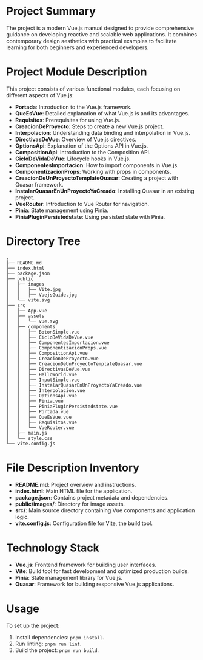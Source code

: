 # Project Summary
The project is a modern Vue.js manual designed to provide comprehensive guidance on developing reactive and scalable web applications. It combines contemporary design aesthetics with practical examples to facilitate learning for both beginners and experienced developers.

# Project Module Description
This project consists of various functional modules, each focusing on different aspects of Vue.js:
- **Portada**: Introduction to the Vue.js framework.
- **QueEsVue**: Detailed explanation of what Vue.js is and its advantages.
- **Requisitos**: Prerequisites for using Vue.js.
- **CreacionDeProyecto**: Steps to create a new Vue.js project.
- **Interpolacion**: Understanding data binding and interpolation in Vue.js.
- **DirectivasDeVue**: Overview of Vue.js directives.
- **OptionsApi**: Explanation of the Options API in Vue.js.
- **CompositionApi**: Introduction to the Composition API.
- **CicloDeVidaDeVue**: Lifecycle hooks in Vue.js.
- **ComponentesImportacion**: How to import components in Vue.js.
- **ComponentizacionProps**: Working with props in components.
- **CreacionDeUnProyectoTemplateQuasar**: Creating a project with Quasar framework.
- **InstalarQuasarEnUnProyectoYaCreado**: Installing Quasar in an existing project.
- **VueRouter**: Introduction to Vue Router for navigation.
- **Pinia**: State management using Pinia.
- **PiniaPluginPersistedstate**: Using persisted state with Pinia.

# Directory Tree
```
.
├── README.md
├── index.html
├── package.json
├── public
│   ├── images
│   │   ├── Vite.jpg
│   │   ├── VuejsGuide.jpg
│   └── vite.svg
├── src
│   ├── App.vue
│   ├── assets
│   │   └── vue.svg
│   ├── components
│   │   ├── BotonSimple.vue
│   │   ├── CicloDeVidaDeVue.vue
│   │   ├── ComponentesImportacion.vue
│   │   ├── ComponentizacionProps.vue
│   │   ├── CompositionApi.vue
│   │   ├── CreacionDeProyecto.vue
│   │   ├── CreacionDeUnProyectoTemplateQuasar.vue
│   │   ├── DirectivasDeVue.vue
│   │   ├── HelloWorld.vue
│   │   ├── InputSimple.vue
│   │   ├── InstalarQuasarEnUnProyectoYaCreado.vue
│   │   ├── Interpolacion.vue
│   │   ├── OptionsApi.vue
│   │   ├── Pinia.vue
│   │   ├── PiniaPluginPersistedstate.vue
│   │   ├── Portada.vue
│   │   ├── QueEsVue.vue
│   │   ├── Requisitos.vue
│   │   └── VueRouter.vue
│   ├── main.js
│   └── style.css
└── vite.config.js
```

# File Description Inventory
- **README.md**: Project overview and instructions.
- **index.html**: Main HTML file for the application.
- **package.json**: Contains project metadata and dependencies.
- **public/images/**: Directory for image assets.
- **src/**: Main source directory containing Vue components and application logic.
- **vite.config.js**: Configuration file for Vite, the build tool.

# Technology Stack
- **Vue.js**: Frontend framework for building user interfaces.
- **Vite**: Build tool for fast development and optimized production builds.
- **Pinia**: State management library for Vue.js.
- **Quasar**: Framework for building responsive Vue.js applications.

# Usage
To set up the project:
1. Install dependencies: `pnpm install`.
2. Run linting: `pnpm run lint`.
3. Build the project: `pnpm run build`.
